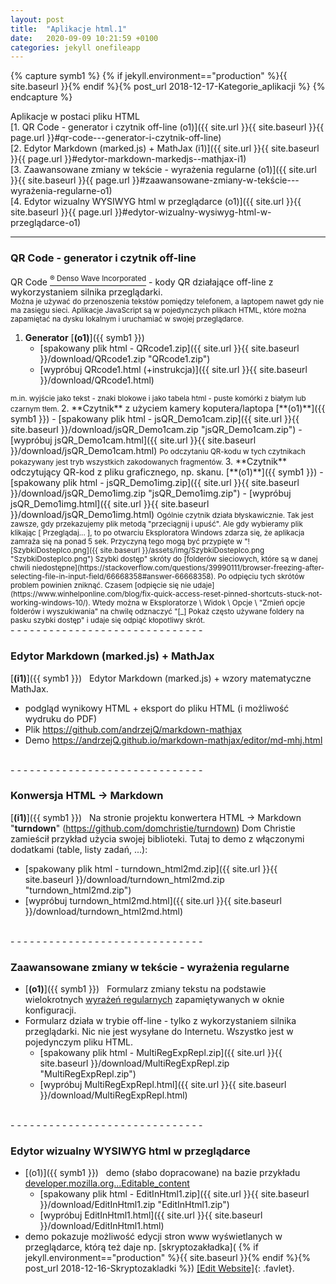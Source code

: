 ```yaml
---
layout: post
title:  "Aplikacje html.1"
date:   2020-09-09 10:21:59 +0100
categories: jekyll onefileapp
---
```

{% capture symb1 %}
{% if jekyll.environment=="production" %}{{ site.baseurl }}{% endif %}{% post_url 2018-12-17-Kategorie_aplikacji %}
{% endcapture %}

Aplikacje w postaci pliku HTML<br>
 [1.&nbsp;QR Code - generator i czytnik off-line (o1)]({{ site.url }}{{ site.baseurl }}{{ page.url }}#qr-code---generator-i-czytnik-off-line) <br>
 [2.&nbsp;Edytor Markdown (marked.js) + MathJax (i1)]({{ site.url }}{{ site.baseurl }}{{ page.url }}#edytor-markdown-markedjs--mathjax-i1) <br>
 [3.&nbsp;Zaawansowane zmiany w tekście - wyrażenia regularne (o1)]({{ site.url }}{{ site.baseurl }}{{ page.url }}#zaawansowane-zmiany-w-tekście---wyrażenia-regularne-o1) <br>
 [4.&nbsp;Edytor wizualny WYSIWYG html w przeglądarce (o1)]({{ site.url }}{{ site.baseurl }}{{ page.url }}#edytor-wizualny-wysiwyg-html-w-przeglądarce-o1)

- - - - - - - - - - - - - - - - - - - - - - - - - - - - - - 

### QR Code - generator i czytnik off-line

QR Code [<sup>® Denso Wave Incorporated</sup>](http://www.denso-wave.com/qrcode/faqpatent-e.html) - kody QR działające off-line z wykorzystaniem silnika przeglądarki. <br>
<small>Można je używać do przenoszenia tekstów pomiędzy telefonem, a laptopem nawet gdy nie ma zasięgu sieci. Aplikacje JavaScript są w pojedynczych plikach HTML, które można zapamiętać na dysku lokalnym i uruchamiać w swojej przeglądarce.
</small>

1. **Generator** [**(o1)**]({{ symb1 }})
	- [spakowany plik html - QRcode1.zip]({{ site.url }}{{ site.baseurl }}/download/QRcode1.zip "QRcode1.zip")
	- [wypróbuj QRcode1.html (+instrukcja)]({{ site.url }}{{ site.baseurl }}/download/QRcode1.html)  
<small>
m.in. wyjście jako tekst - znaki blokowe i jako tabela html - puste komórki z białym lub czarnym tłem.
</small>
2. **Czytnik** z użyciem kamery koputera/laptopa [**(o1)**]({{ symb1 }})
	- [spakowany plik html - jsQR_Demo1cam.zip]({{ site.url }}{{ site.baseurl }}/download/jsQR_Demo1cam.zip "jsQR_Demo1cam.zip")
	- [wypróbuj jsQR_Demo1cam.html]({{ site.url }}{{ site.baseurl }}/download/jsQR_Demo1cam.html)  
<small>
Po odczytaniu QR-kodu w tych czytnikach pokazywany jest tryb wszystkich zakodowanych fragmentów.
</small>
3. **Czytnik** odczytujący QR-kod z pliku graficznego, np. skanu. [**(o1)**]({{ symb1 }})
- [spakowany plik html - jsQR_Demo1img.zip]({{ site.url }}{{ site.baseurl }}/download/jsQR_Demo1img.zip "jsQR_Demo1img.zip")
- [wypróbuj jsQR_Demo1img.html]({{ site.url }}{{ site.baseurl }}/download/jsQR_Demo1img.html)  
<small>
Ogólnie czytnik działa błyskawicznie. Tak jest zawsze, gdy przekazujemy plik metodą "przeciągnij i upuść". Ale gdy wybieramy plik klikając [ Przeglądaj... ], to po otwarciu Eksploratora Windows zdarza się, że aplikacja zamraża się na ponad 5 sek. Przyczyną tego mogą być przypięte w "![SzybkiDostepIco.png]({{ site.baseurl }}/assets/img/SzybkiDostepIco.png "SzybkiDostepIco.png") Szybki dostęp" skróty do 
[folderów sieciowych, które są w danej chwili niedostępne](https://stackoverflow.com/questions/39990111/browser-freezing-after-selecting-file-in-input-field/66668358#answer-66668358). Po  odpięciu tych skrótów problem powinien zniknąć. Czasem 
[odpięcie się nie udaje](https://www.winhelponline.com/blog/fix-quick-access-reset-pinned-shortcuts-stuck-not-working-windows-10/). Wtedy można w Eksploratorze \ Widok \ Opcje \ "Zmień opcje folderów i wyszukiwania" na chwilę odznaczyć "[_] Pokaż często używane foldery na pasku szybki dostęp" i udaje się odpiąć kłopotliwy skrót.
</small>

<br>
- - - - - - - - - - - - - - - - - - - - - - - - - - - - - - 

### Edytor Markdown (marked.js) + MathJax

[**(i1)**]({{ symb1 }})   Edytor Markdown (marked.js) + wzory matematyczne MathJax.

- podgląd wynikowy HTML + eksport do pliku HTML (i możliwość wydruku do PDF)
- Plik <https://github.com/andrzejQ/markdown-mathjax>
- Demo <https://andrzejQ.github.io/markdown-mathjax/editor/md-mhj.html>

<br>
- - - - - - - - - - - - - - - - - - - - - - - - - - - - - - 

### Konwersja HTML -> Markdown

[**(i1)**]({{ symb1 }})   
Na stronie projektu konwertera HTML -> Markdown "**turndown**" (<https://github.com/domchristie/turndown>) Dom Christie zamieścił przykład użycia swojej biblioteki.
Tutaj to demo z włączonymi dodatkami (table, listy zadań, ...):

- [spakowany plik html - turndown_html2md.zip]({{ site.url }}{{ site.baseurl }}/download/turndown_html2md.zip "turndown_html2md.zip")
- [wypróbuj turndown_html2md.html]({{ site.url }}{{ site.baseurl }}/download/turndown_html2md.html)

<br>
- - - - - - - - - - - - - - - - - - - - - - - - - - - - - - 

### Zaawansowane zmiany w tekście - wyrażenia regularne

- [**(o1)**]({{ symb1 }})   Formularz zmiany tekstu na podstawie wielokrotnych [wyrażeń regularnych](https://developer.mozilla.org/pl/docs/Web/JavaScript/Referencje/Obiekty/RegExp) zapamiętywanych w oknie konfiguracji.
- Formularz działa w trybie off-line - tylko z wykorzystaniem silnika przeglądarki. Nic nie jest wysyłane do Internetu. Wszystko jest w pojedynczym pliku HTML.
	- [spakowany plik html - MultiRegExpRepl.zip]({{ site.url }}{{ site.baseurl }}/download/MultiRegExpRepl.zip "MultiRegExpRepl.zip")
	- [wypróbuj MultiRegExpRepl.html]({{ site.url }}{{ site.baseurl }}/download/MultiRegExpRepl.html)

<br>
- - - - - - - - - - - - - - - - - - - - - - - - - - - - - - 

### Edytor wizualny WYSIWYG html w przeglądarce 



- [(o1)]({{ symb1 }})   demo  (słabo dopracowane) na bazie przykładu [developer.mozilla.org...Editable_content](https://developer.mozilla.org/pl/docs/Web/Guide/HTML/Editable_content#Example_A_simple_but_complete_rich_text_editor)
	- [spakowany plik html - EditInHtml1.zip]({{ site.url }}{{ site.baseurl }}/download/EditInHtml1.zip "EditInHtml1.zip")
	- [wypróbuj EditInHtml1.html]({{ site.url }}{{ site.baseurl }}/download/EditInHtml1.html)
- demo pokazuje możliwość edycji stron www wyświetlanych w przeglądarce, którą też daje np. 
[skryptozakładka]( {% if jekyll.environment=="production" %}{{ site.baseurl }}{% endif %}{% post_url 2018-12-16-Skryptozakladki %}) 
[\[Edit Website\]](javascript:document.body.contentEditable='true';document.designMode='on';void(0);){: .favlet}.

<style>.favlet{background-color:Lavender;font-weight:bold;padding:0 3px}</style>

